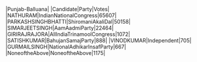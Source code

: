 
|Punjab-Balluana|
|Candidate|Party|Votes|
|NATHURAM|IndianNationalCongress|65607|
|PARKASHSINGHBHATTI|ShiromaniAkaliDal|50158|
|SIMARJEETSINGH|AamAadmiParty|22464|
|GIRIRAJRAJORA|AllIndiaTrinamoolCongress|1072|
|SATISHKUMAR|BahujanSamajParty|888|
|VINODKUMAR|Independent|705|
|GURMAILSINGH|NationalAdhikarInsafParty|667|
|NoneoftheAbove|NoneoftheAbove|1175|
